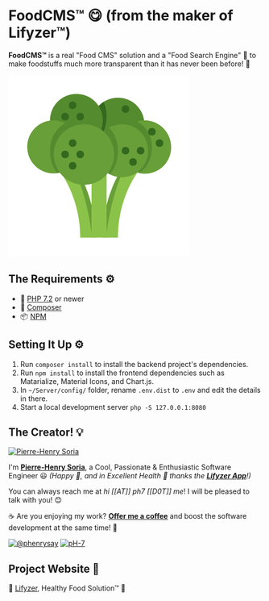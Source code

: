 # FoodCMS™ 😋 (from the maker of Lifyzer™)

**FoodCMS™** is a real "Food CMS" solution and a "Food Search Engine" 💪 to make foodstuffs much more transparent than it has never been before! 🙂

![Healthy Food CMS](static/img/broccoli-food-cms.svg)


## The Requirements ⚙️

* 🐘 [PHP 7.2](https://php.net/releases/7_2_0.php) or newer
* 🎻 [Composer](https://getcomposer.org)
* 📦 [NPM](https://nodejs.org/en/download)


## Setting It Up ⚙️

1. Run `composer install` to install the backend project's dependencies.
2. Run `npm install` to install the frontend dependencies such as Matarialize, Material Icons, and Chart.js.
3. In `~/Server/config/` folder, rename `.env.dist` to `.env` and edit the details in there.
4. Start a local development server `php -S 127.0.0.1:8080`


## The Creator! 💡

[![Pierre-Henry Soria](https://avatars0.githubusercontent.com/u/1325411?s=200)](https://ph7.me "Pierre-Henry Soria, Software Developer")

I'm **[Pierre-Henry Soria](https://ph7.me)**, a Cool, Passionate & Enthusiastic Software Engineer :smiley:
*(Happy 🤗, and in Excellent Health 🧡 thanks the **[Lifyzer App](https://play.google.com/store/apps/details?id=com.lifyzer)**!)*

You can always reach me at *hi [[AT]] ph7 [[D0T]] me*! I will be pleased to talk with you! 😊

☕️ Are you enjoying my work? **[Offer me a coffee](https://ko-fi.com/phenry)** and boost the software development at the same time! 💪

[![@phenrysay](https://img.shields.io/badge/Twitter-1DA1F2?style=for-the-badge&logo=twitter&logoColor=white)](https://twitter.com/phenrysay "Follow Me on Twitter") [![pH-7](https://img.shields.io/badge/GitHub-100000?style=for-the-badge&logo=github&logoColor=white)](https://github.com/pH-7 "My GitHub")


## Project Website 🚀

🍇 [Lifyzer️](https://lifyzer.com), Healthy Food Solution™ 🥥
